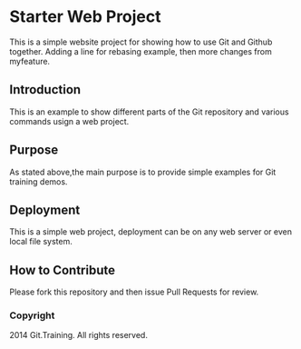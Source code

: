 # Starter Web Project

This is a simple website project for showing how to use Git and Github together. Adding a line for rebasing example, then more changes from myfeature.

## Introduction

This is an example to show different parts of the Git repository and various commands usign a web project.

## Purpose

As stated above,the main purpose is to provide simple examples for Git training demos. 

## Deployment

This is a simple web project, deployment can be on any web server or even local file system.

## How to Contribute

Please fork this repository and then issue Pull Requests for review.

### Copyright

2014 Git.Training. All rights reserved.
